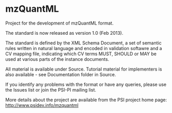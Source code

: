 # mzQuantML

Project for the development of mzQuantML format.

The standard is now released as version 1.0 (Feb 2013).

The standard is defined by the XML Schema Document, a set of semantic rules written in natural language and encoded in validation softawre and a CV mapping file, indicating which CV terms MUST, SHOULD or MAY be used at various parts of the instance documents.

All material is available under Source. Tutorial material for implementers is also available - see Documentation folder in Source.

If you identify any problems with the format or have any queries, please use the Issues list or join the PSI-PI mailing list.

More details about the project are available from the PSI project home page: http://www.psidev.info/mzquantml
